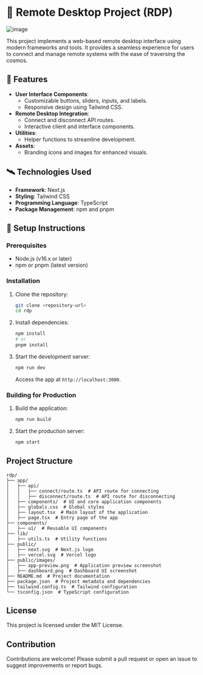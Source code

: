 # 🌌 Remote Desktop Project (RDP)

![image](https://github.com/user-attachments/assets/0675d51c-91c0-420c-b705-d961bab796c4)


This project implements a web-based remote desktop interface using modern frameworks and tools. It provides a seamless experience for users to connect and manage remote systems with the ease of traversing the cosmos.

## 🚀 Features
- **User Interface Components**:
  - Customizable buttons, sliders, inputs, and labels.
  - Responsive design using Tailwind CSS.
- **Remote Desktop Integration**:
  - Connect and disconnect API routes.
  - Interactive client and interface components.
- **Utilities**:
  - Helper functions to streamline development.
- **Assets**:
  - Branding icons and images for enhanced visuals.

## 🛰️ Technologies Used
- **Framework**: Next.js
- **Styling**: Tailwind CSS
- **Programming Language**: TypeScript
- **Package Management**: npm and pnpm

## 🌠 Setup Instructions

### Prerequisites
- Node.js (v16.x or later)
- npm or pnpm (latest version)

### Installation
1. Clone the repository:
   ```bash
   git clone <repository-url>
   cd rdp

2. Install dependencies:
   ```bash
   npm install
   # or
   pnpm install
   ```

3. Start the development server:
   ```bash
   npm run dev
   ```
   Access the app at `http://localhost:3000`.

### Building for Production
1. Build the application:
   ```bash
   npm run build
   ```

2. Start the production server:
   ```bash
   npm start
   ```

## Project Structure
```
rdp/
├── app/
│   ├── api/
│   │   ├── connect/route.ts  # API route for connecting
│   │   ├── disconnect/route.ts  # API route for disconnecting
│   ├── components/  # UI and core application components
│   ├── globals.css  # Global styles
│   ├── layout.tsx  # Main layout of the application
│   ├── page.tsx  # Entry page of the app
├── components/
│   ├── ui/  # Reusable UI components
├── lib/
│   ├── utils.ts  # Utility functions
├── public/
│   ├── next.svg  # Next.js logo
│   ├── vercel.svg  # Vercel logo
├── public/images/
│   ├── app-preview.png  # Application preview screenshot
│   ├── dashboard.png  # Dashboard UI screenshot
├── README.md  # Project documentation
├── package.json  # Project metadata and dependencies
├── tailwind.config.ts  # Tailwind configuration
└── tsconfig.json  # TypeScript configuration
```

## License
This project is licensed under the MIT License.

## Contribution
Contributions are welcome! Please submit a pull request or open an issue to suggest improvements or report bugs.

